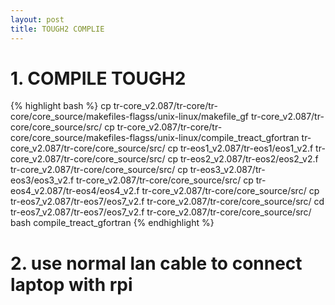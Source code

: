 ```yaml
---
layout: post
title: TOUGH2 COMPLIE
---
```


# 1. COMPILE TOUGH2
 {% highlight bash %}
 cp tr-core_v2.087/tr-core/tr-core/core_source/makefiles-flagss/unix-linux/makefile_gf tr-core_v2.087/tr-core/core_source/src/
 cp tr-core_v2.087/tr-core/tr-core/core_source/makefiles-flagss/unix-linux/compile_treact_gfortran tr-core_v2.087/tr-core/core_source/src/
 cp tr-eos1_v2.087/tr-eos1/eos1_v2.f tr-core_v2.087/tr-core/core_source/src/
 cp tr-eos2_v2.087/tr-eos2/eos2_v2.f tr-core_v2.087/tr-core/core_source/src/
 cp tr-eos3_v2.087/tr-eos3/eos3_v2.f tr-core_v2.087/tr-core/core_source/src/
 cp tr-eos4_v2.087/tr-eos4/eos4_v2.f tr-core_v2.087/tr-core/core_source/src/
 cp tr-eos7_v2.087/tr-eos7/eos7_v2.f tr-core_v2.087/tr-core/core_source/src/
 cd tr-eos7_v2.087/tr-eos7/eos7_v2.f tr-core_v2.087/tr-core/core_source/src/
 bash compile_treact_gfortran
 {% endhighlight %}

# 2. use normal lan cable to connect laptop with rpi
